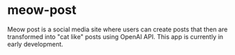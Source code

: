 # meow-post
Meow post is a social media site where users can create posts that then are transformed into "cat like" posts using OpenAI API.
This app is currently in early development.
